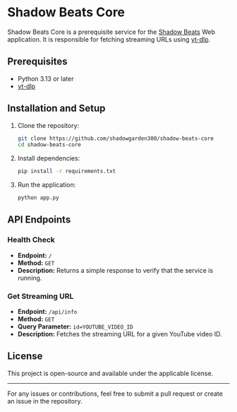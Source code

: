 # Shadow Beats Core

Shadow Beats Core is a prerequisite service for the [Shadow Beats](https://github.com/shadowgarden300/shadow-beats-web) Web application. It is responsible for fetching streaming URLs using [yt-dlp](https://github.com/yt-dlp/yt-dlp).

## Prerequisites

- Python 3.13 or later
- [yt-dlp](https://github.com/yt-dlp/yt-dlp)

## Installation and Setup

1. Clone the repository:
   ```sh
   git clone https://github.com/shadowgarden300/shadow-beats-core
   cd shadow-beats-core
   ```
2. Install dependencies:
   ```sh
   pip install -r requirements.txt
   ```
3. Run the application:
   ```sh
   python app.py
   ```

## API Endpoints

### Health Check
- **Endpoint:** `/`
- **Method:** `GET`
- **Description:** Returns a simple response to verify that the service is running.

### Get Streaming URL
- **Endpoint:** `/api/info`
- **Method:** `GET`
- **Query Parameter:** `id=YOUTUBE_VIDEO_ID`
- **Description:** Fetches the streaming URL for a given YouTube video ID.

## License

This project is open-source and available under the applicable license.

---

For any issues or contributions, feel free to submit a pull request or create an issue in the repository.

